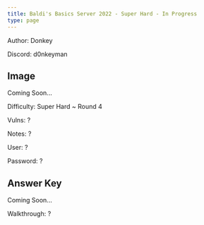 ```yaml
---
title: Baldi's Basics Server 2022 - Super Hard - In Progress
type: page
---
```


Author: Donkey

Discord: d0nkeyman

## Image

Coming Soon...

Difficulty: Super Hard ~ Round 4

Vulns: ?

Notes: ?

User: ?

Password: ?

## Answer Key

Coming Soon...

Walkthrough: ?

